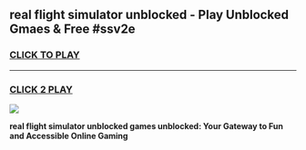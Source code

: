 
## real flight simulator unblocked - Play Unblocked Gmaes & Free #ssv2e
<h3>
<a href="https://news.freeplayer.one?title=real_flight_simulator_unblocked&ref=03M">CLICK TO PLAY</a></h3>
<hr>

<h3>
<a href="https://news.freeplayer.one?title=real_flight_simulator_unblocked&ref=03M">CLICK 2 PLAY</a>
  
</h3>

<a href="https://news.freeplayer.one?title=real_flight_simulator_unblocked&ref=03M"><img src="https://clearcache.store/games.png"></a>


**real flight simulator unblocked games unblocked: Your Gateway to Fun and Accessible Online Gaming**
